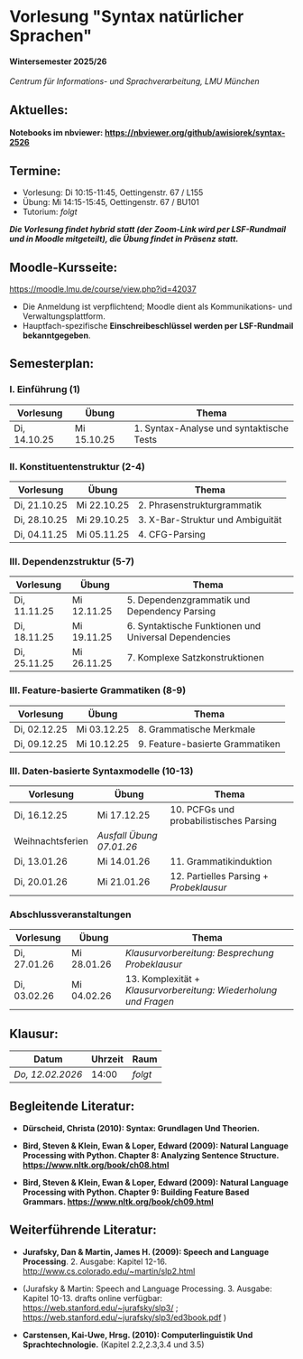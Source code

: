 # Vorlesung "Syntax natürlicher Sprachen"

#### Wintersemester 2025/26

*Centrum für Informations- und Sprachverarbeitung, LMU München*


## Aktuelles:

#### Notebooks im nbviewer: https://nbviewer.org/github/awisiorek/syntax-2526


## Termine:

- Vorlesung: Di 10:15-11:45, Oettingenstr. 67 / L155
- Übung: Mi 14:15-15:45, Oettingenstr. 67 / BU101
- Tutorium: *folgt*

***Die Vorlesung findet hybrid statt (der Zoom-Link wird per LSF-Rundmail und in Moodle mitgeteilt), die Übung findet in Präsenz statt.***



## Moodle-Kursseite:

https://moodle.lmu.de/course/view.php?id=42037

- Die Anmeldung ist verpflichtend; Moodle dient als Kommunikations- und Verwaltungsplattform.
- Hauptfach-spezifische **Einschreibeschlüssel werden per LSF-Rundmail bekanntgegeben**.




## Semesterplan:

### I. Einführung (1)

| Vorlesung |  Übung | Thema 
| ------------- | ------------- | ------------- | 
| Di, 14.10.25 | Mi 15.10.25 | 1. Syntax-Analyse und syntaktische Tests | 


### II. Konstituentenstruktur (2-4)

| Vorlesung |  Übung | Thema 
| ------------- | ------------- | ------------- | 
| Di, 21.10.25 | Mi 22.10.25 | 2. Phrasenstrukturgrammatik | 
| Di, 28.10.25 | Mi 29.10.25 | 3. X-Bar-Struktur und Ambiguität | 
| Di, 04.11.25 | Mi 05.11.25 | 4. CFG-Parsing | 


### III. Dependenzstruktur (5-7)

| Vorlesung |  Übung | Thema 
| ------------- | ------------- | ------------- | 
| Di, 11.11.25 | Mi 12.11.25 | 5. Dependenzgrammatik und Dependency Parsing | 
| Di, 18.11.25 | Mi 19.11.25 | 6. Syntaktische Funktionen und Universal Dependencies | 
| Di, 25.11.25 | Mi 26.11.25 | 7. Komplexe Satzkonstruktionen | 


### III. Feature-basierte Grammatiken (8-9)

| Vorlesung |  Übung | Thema 
| ------------- | ------------- | ------------- | 
| Di, 02.12.25 | Mi 03.12.25 | 8. Grammatische Merkmale | 
| Di, 09.12.25 | Mi 10.12.25 | 9. Feature-basierte Grammatiken | 

### III. Daten-basierte Syntaxmodelle (10-13)

| Vorlesung |  Übung | Thema 
| ------------- | ------------- | ------------- | 
| Di, 16.12.25 | Mi 17.12.25 | 10. PCFGs und probabilistisches Parsing | 
| Weihnachtsferien | *Ausfall Übung 07.01.26*| | 
| Di, 13.01.26 | Mi 14.01.26 | 11. Grammatikinduktion | 
| Di, 20.01.26 | Mi 21.01.26 | 12. Partielles Parsing + *Probeklausur* | 



### Abschlussveranstaltungen

| Vorlesung |  Übung | Thema 
| ------------- | ------------- | ------------- | 
| Di, 27.01.26 | Mi 28.01.26 |  *Klausurvorbereitung: Besprechung Probeklausur* | 
| Di, 03.02.26 | Mi 04.02.26 | 13. Komplexität + *Klausurvorbereitung: Wiederholung und Fragen* | 



## Klausur:

| Datum  | Uhrzeit | Raum |
| ------------- | ------------- | ------------- |
|  *Do, 12.02.2026* | 14:00  | *folgt* |



## Begleitende Literatur:

- **Dürscheid, Christa (2010): Syntax: Grundlagen Und Theorien.**

- **Bird, Steven & Klein, Ewan & Loper, Edward (2009): Natural Language Processing with Python. Chapter 8: Analyzing Sentence Structure. https://www.nltk.org/book/ch08.html** 

- **Bird, Steven & Klein, Ewan & Loper, Edward (2009): Natural Language Processing with Python. Chapter 9: Building Feature Based Grammars. https://www.nltk.org/book/ch09.html** 


## Weiterführende Literatur:

- **Jurafsky, Dan & Martin, James H. (2009): Speech and Language Processing**. 2. Ausgabe: Kapitel 12-16. http://www.cs.colorado.edu/~martin/slp2.html 
- (Jurafsky & Martin: Speech and Language Processing. 3. Ausgabe: Kapitel 10-13. drafts online verfügbar: https://web.stanford.edu/~jurafsky/slp3/ ; https://web.stanford.edu/~jurafsky/slp3/ed3book.pdf )

- **Carstensen, Kai-Uwe, Hrsg. (2010): Computerlinguistik Und Sprachtechnologie.** (Kapitel 2.2,2.3,3.4 und 3.5)